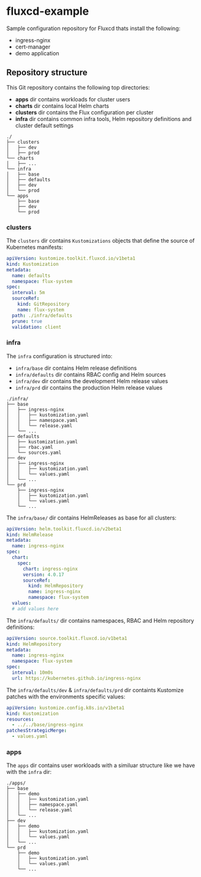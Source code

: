 # fluxcd-example

Sample configuration repository for Fluxcd thats install the following:

- ingress-nginx
- cert-manager
- demo application

## Repository structure

This Git repository contains the following top directories:

- **apps** dir contains workloads for cluster users
- **charts** dir contains local Helm charts
- **clusters** dir contains the Flux configuration per cluster
- **infra** dir contains common infra tools, Helm repository definitions and cluster default settings

```shell
./
├── clusters
│   ├── dev
│   ├── prod
└── charts
│   ├── ...
└── infra
│   ├── base
│   ├── defaults
│   ├── dev
│   └── prod
└── apps
    ├── base
    ├── dev
    └── prod
```

### clusters

The `clusters` dir contains `Kustomizations` objects that define the source of Kubernetes manifests:

```yaml
apiVersion: kustomize.toolkit.fluxcd.io/v1beta1
kind: Kustomization
metadata:
  name: defaults
  namespace: flux-system
spec:
  interval: 5m
  sourceRef:
    kind: GitRepository
    name: flux-system
  path: ./infra/defaults
  prune: true
  validation: client
```

### infra

The `infra` configuration is structured into:

- `infra/base` dir contains Helm release definitions
- `infra/defaults` dir contains RBAC config and Helm sources
- `infra/dev` dir contains the development Helm release values
- `infra/prd` dir contains the production Helm release values

```shell
./infra/
├── base
│   ├── ingress-nginx
│   │   ├── kustomization.yaml
│   │   ├── namespace.yaml
│   │   └── release.yaml
│   └── ...
├── defaults
│   ├── kustomization.yaml
│   ├── rbac.yaml
│   └── sources.yaml
├── dev
│   ├── ingress-nginx
│   │   ├── kustomization.yaml
│   │   └── values.yaml
│   └── ...
└── prd
    ├── ingress-nginx
    │   ├── kustomization.yaml
    │   └── values.yaml
    └── ...
```

The `infra/base/` dir contains HelmReleases as base for all clusters:

```yaml
apiVersion: helm.toolkit.fluxcd.io/v2beta1
kind: HelmRelease
metadata:
  name: ingress-nginx
spec:
  chart:
    spec:
      chart: ingress-nginx
      version: 4.0.17
      sourceRef:
        kind: HelmRepository
        name: ingress-nginx
        namespace: flux-system
  values:
  # add values here
```

The `infra/defaults/` dir contains namespaces, RBAC and Helm repository definitions:

```yaml
apiVersion: source.toolkit.fluxcd.io/v1beta1
kind: HelmRepository
metadata:
  name: ingress-nginx
  namespace: flux-system
spec:
  interval: 10m0s
  url: https://kubernetes.github.io/ingress-nginx
```

The `infra/defaults/dev` & `infra/defaults/prd` dir containts Kustomize patches with the environments specific values:

```yaml
apiVersion: kustomize.config.k8s.io/v1beta1
kind: Kustomization
resources:
  - ../../base/ingress-nginx
patchesStrategicMerge:
  - values.yaml
```

### apps

The `apps` dir contains user workloads with a similuar structure like we have with the `infra` dir:

```shell
./apps/
├── base
│   ├── demo
│   │   ├── kustomization.yaml
│   │   ├── namespace.yaml
│   │   └── release.yaml
│   └── ...
├── dev
│   ├── demo
│   │   ├── kustomization.yaml
│   │   └── values.yaml
│   └── ...
└── prd
    ├── demo
    │   ├── kustomization.yaml
    │   └── values.yaml
    └── ...
```
